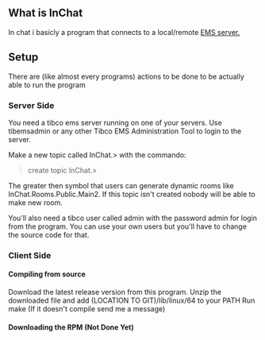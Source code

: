 ##  What is InChat
In chat i basicly a program that connects to a local/remote [EMS server.](http://www.tibco.com/products/automation/enterprise-messaging/enterprise-message-service) 


##  Setup
There are (like almost every programs) actions to be done to be actually able to run the program
### Server Side
You need a tibco ems server running on one of your servers. Use tibemsadmin or any other Tibco EMS Administration Tool to login to the server.

Make a new topic called InChat.> with the commando:
>create topic InChat.>

The greater then symbol that users can generate dynamic rooms like InChat.Rooms.Public.Main2. If this topic isn't created nobody will be able to make new room.

You'll also need a tibco user called admin with the password admin for login from the program. You can use your own users but you'll have to change the source code for that.

### Client Side

#### Compiling from source
Download the latest release version from this program.
Unzip the downloaded file and add (LOCATION TO GIT)/lib/linux/64 to your PATH
Run make (If it doesn't compile send me a message)
#### Downloading the RPM (Not Done Yet)
